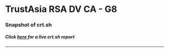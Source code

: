 # TrustAsia RSA DV CA - G8
### Snapshot of crt.sh
##### Click [here](https://crt.sh/?q=6C1F5200A115880ED3F65E36CA795089968E50FB4ECCFF30D19B0847909C5144) for a live crt.sh report

---
